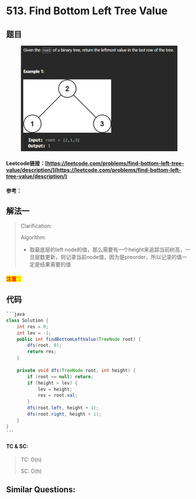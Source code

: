 # 513. Find Bottom Left Tree Value

## 题目

<figure><img src="../../.gitbook/assets/image (5) (1) (1).png" alt=""><figcaption></figcaption></figure>

#### Leetcode链接：[https://leetcode.com/problems/find-bottom-left-tree-value/description/](https://leetcode.com/problems/find-bottom-left-tree-value/description/)

#### 参考：

## 解法一

> Clarification:&#x20;
>
> Algorithm:&#x20;
>
> * 取最底层的left node的值，那么需要有一个height来追踪当前树高，一旦层数更新，则记录当前node值，因为是preorder，所以记录的值一定是结果需要的值

#### <mark style="color:red;">注意：</mark>

## 代码

````java
```java
class Solution {
    int res = 0;
    int lev = -1;
    public int findBottomLeftValue(TreeNode root) {
        dfs(root, 0);
        return res;
    }

    private void dfs(TreeNode root, int height) {
        if (root == null) return;
        if (height > lev) {
            lev = height;
            res = root.val;
        }
        dfs(root.left, height + 1);
        dfs(root.right, height + 1);
    }
}
```
````

#### TC & SC:&#x20;

> TC: O(n)
>
> SC: O(h)

## **Similar Questions:**&#x20;

